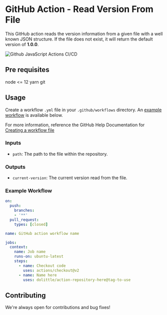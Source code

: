 # GitHub Action - Read Version From File

This GitHub action reads the version information from a given file with a well known JSON structure.
If the file does not exist, it will return the default version of **1.0.0**.

![Github JavaScript Actions CI/CD](https://github.com/dolittle/read-version-from-file-action/workflows/Github%20JavaScript%20Actions%20CI/CD/badge.svg)

## Pre requisites

node <= 12
yarn
git

## Usage

Create a workflow `.yml` file in your `.github/workflows` directory. An [example workflow](#example-workflow) is available below.

For more information, reference the GitHub Help Documentation for [Creating a workflow file](https://help.github.com/en/articles/configuring-a-workflow#creating-a-workflow-file)

### Inputs

- `path`: The path to the file within the repository.

### Outputs

- `current-version`: The current version read from the file.

### Example Workflow

```yaml
on:
  push:
    branches:
    - '**'
  pull_request:
    types: [closed]

name: GitHub action workflow name

jobs:
  context:
    name: Job name
    runs-on: ubuntu-latest
    steps:
      - name: Checkout code
        uses: actions/checkout@v2
      - name: Name here
        uses: dolittle/action-repository-here@tag-to-use
```

## Contributing

We're always open for contributions and bug fixes!
